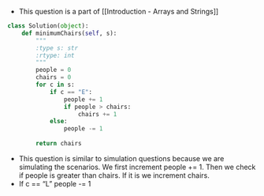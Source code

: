 - This question is a part of [[Introduction - Arrays and Strings]]

```python
class Solution(object):
	def minimumChairs(self, s):
		"""
		:type s: str
		:rtype: int
		"""
		people = 0
		chairs = 0
		for c in s:
			if c == "E":
				people += 1
				if people > chairs:
					chairs += 1
			else:
				people -= 1
		
		return chairs
```

- This question is similar to simulation questions because we are simulating the scenarios. We first increment people += 1. Then we check if people is greater than chairs. If it is we increment chairs. 
- If c == “L” people -= 1


